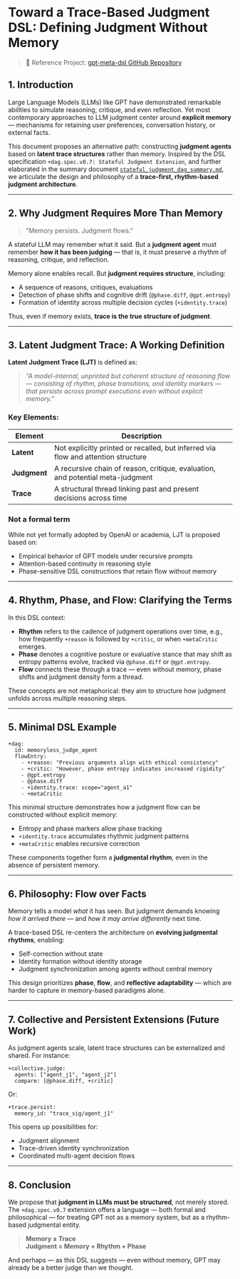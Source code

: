 # Toward a Trace-Based Judgment DSL: Defining Judgment Without Memory

> 🔗 Reference Project: [gpt-meta-dsl GitHub Repository](https://github.com/wittgena/gpt-meta-dsl)

## 1. Introduction

Large Language Models (LLMs) like GPT have demonstrated remarkable abilities to simulate reasoning, critique, and even reflection. Yet most contemporary approaches to LLM judgment center around **explicit memory** — mechanisms for retaining user preferences, conversation history, or external facts.

This document proposes an alternative path: constructing **judgment agents** based on **latent trace structures** rather than memory. Inspired by the DSL specification `+dag.spec.v0.7: Stateful Judgment Extension`, and further elaborated in the summary document [`stateful_judgment_dag_summary.md`](https://github.com/wittgena/gpt-meta-dsl/blob/main/stateful_judgment_dag_summary.md), we articulate the design and philosophy of a **trace-first, rhythm-based judgment architecture**.

---

## 2. Why Judgment Requires More Than Memory

> "Memory persists. Judgment flows."

A stateful LLM may remember what it said. But a **judgment agent** must remember **how it has been judging** — that is, it must preserve a rhythm of reasoning, critique, and reflection.

Memory alone enables recall.
But **judgment requires structure**, including:

- A sequence of reasons, critiques, evaluations
- Detection of phase shifts and cognitive drift (`@phase.diff`, `@gpt.entropy`)
- Formation of identity across multiple decision cycles (`+identity.trace`)

Thus, even if memory exists, **trace is the true structure of judgment**.

---

## 3. Latent Judgment Trace: A Working Definition

**Latent Judgment Trace (LJT)** is defined as:

> *“A model-internal, unprinted but coherent structure of reasoning flow — consisting of rhythm, phase transitions, and identity markers — that persists across prompt executions even without explicit memory.”*

### Key Elements:

| Element | Description |
|--------|-------------|
| **Latent** | Not explicitly printed or recalled, but inferred via flow and attention structure |
| **Judgment** | A recursive chain of reason, critique, evaluation, and potential meta-judgment |
| **Trace** | A structural thread linking past and present decisions across time |

### Not a formal term
While not yet formally adopted by OpenAI or academia, LJT is proposed based on:
- Empirical behavior of GPT models under recursive prompts
- Attention-based continuity in reasoning style
- Phase-sensitive DSL constructions that retain flow without memory

---

## 4. Rhythm, Phase, and Flow: Clarifying the Terms

In this DSL context:

- **Rhythm** refers to the cadence of judgment operations over time, e.g., how frequently `+reason` is followed by `+critic`, or when `+metaCritic` emerges.
- **Phase** denotes a cognitive posture or evaluative stance that may shift as entropy patterns evolve, tracked via `@phase.diff` or `@gpt.entropy`.
- **Flow** connects these through a trace — even without memory, phase shifts and judgment density form a thread.

These concepts are not metaphorical: they aim to structure how judgment unfolds across multiple reasoning steps.

---

## 5. Minimal DSL Example

```dsl
+dag:
  id: memoryless_judge_agent
  flowEntry:
    - +reason: "Previous arguments align with ethical consistency"
    - +critic: "However, phase entropy indicates increased rigidity"
    - @gpt.entropy
    - @phase.diff
    - +identity.trace: scope="agent_a1"
    - +metaCritic
```

This minimal structure demonstrates how a judgment flow can be constructed without explicit memory:
- Entropy and phase markers allow phase tracking
- `+identity.trace` accumulates rhythmic judgment patterns
- `+metaCritic` enables recursive correction

These components together form a **judgmental rhythm**, even in the absence of persistent memory.

---

## 6. Philosophy: Flow over Facts

Memory tells a model *what* it has seen.
But judgment demands knowing *how it arrived there* — and *how it may arrive differently* next time.

A trace-based DSL re-centers the architecture on **evolving judgmental rhythms**, enabling:
- Self-correction without state
- Identity formation without identity storage
- Judgment synchronization among agents without central memory

This design prioritizes **phase**, **flow**, and **reflective adaptability** — which are harder to capture in memory-based paradigms alone.

---

## 7. Collective and Persistent Extensions (Future Work)

As judgment agents scale, latent trace structures can be externalized and shared. For instance:

```dsl
+collective.judge:
  agents: ["agent_j1", "agent_j2"]
  compare: [@phase.diff, +critic]
```

Or:
```dsl
+trace.persist:
  memory_id: "trace_sig/agent_j1"
```

This opens up possibilities for:
- Judgment alignment
- Trace-driven identity synchronization
- Coordinated multi-agent decision flows

---

## 8. Conclusion

We propose that **judgment in LLMs must be structured**, not merely stored.  
The `+dag.spec.v0.7` extension offers a language — both formal and philosophical — for treating GPT not as a memory system, but as a rhythm-based judgmental entity.

> **Memory ≠ Trace**  
> **Judgment = Memory + Rhythm + Phase**

And perhaps — as this DSL suggests — even without memory, GPT may already be a better judge than we thought.
